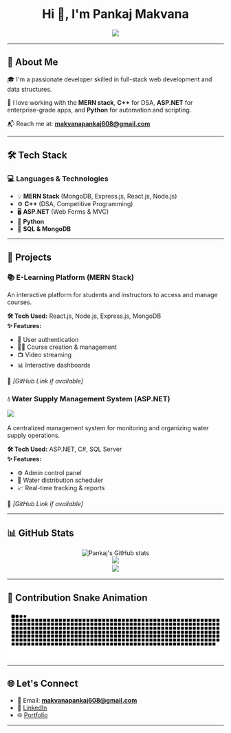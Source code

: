 <h1 align="center">Hi 👋, I'm Pankaj Makvana</h1>

<p align="center">
  <img src="https://img.shields.io/badge/Email-makvanapankaj608@gmail.com-blue?style=flat&logo=gmail&logoColor=white" />
</p>

---

## 🚀 About Me

🎓 I'm a passionate developer skilled in full-stack web development and data structures.

🔧 I love working with the **MERN stack**, **C++** for DSA, **ASP.NET** for enterprise-grade apps, and **Python** for automation and scripting.

📬 Reach me at: **makvanapankaj608@gmail.com**

---

## 🛠️ Tech Stack

### 💻 Languages & Technologies

- 💡 **MERN Stack** (MongoDB, Express.js, React.js, Node.js)
- ⚙️ **C++** (DSA, Competitive Programming)
- 🖥️ **ASP.NET** (Web Forms & MVC)
- 🐍 **Python**
- 💾 **SQL & MongoDB**

---

## 📂 Projects

### 📚 E-Learning Platform (MERN Stack)



An interactive platform for students and instructors to access and manage courses.

**🛠 Tech Used:** React.js, Node.js, Express.js, MongoDB  
**✨ Features:**
- 🔐 User authentication
- 🧑‍🏫 Course creation & management
- 📺 Video streaming
- 📊 Interactive dashboards

🔗 _[GitHub Link if available]_


### 💧 Water Supply Management System (ASP.NET)

<img src="https://cdn-icons-png.flaticon.com/512/861/861060.png" width="40"/>

A centralized management system for monitoring and organizing water supply operations.

**🛠 Tech Used:** ASP.NET, C#, SQL Server  
**✨ Features:**
- ⚙️ Admin control panel
- 📅 Water distribution scheduler
- 📈 Real-time tracking & reports

🔗 _[GitHub Link if available]_

---

## 📊 GitHub Stats

<p align="center">
  <img src="https://github-readme-stats.vercel.app/api?username=pankajmakvana711&show_icons=true&theme=tokyonight" alt="Pankaj's GitHub stats" />
  <br/>
  <img src="https://github-readme-streak-stats.herokuapp.com/?user=pankajmakvana711&theme=tokyonight" />
  <br/>
  <img src="https://github-readme-activity-graph.cyclic.app/graph?username=pankajmakvana711&theme=tokyo-night&area=true&hide_border=true" />
</p>

---

## 🐍 Contribution Snake Animation

![snake gif](https://raw.githubusercontent.com/Platane/snk/output/github-contribution-grid-snake.svg)

---

## 🌐 Let's Connect

- 📧 Email: **makvanapankaj608@gmail.com**
- 💼 [LinkedIn](https://www.linkedin.com/in/pankajmakvana711/) 
- 🌐 [Portfolio](https://pankajmakvana711.github.io/)

---
